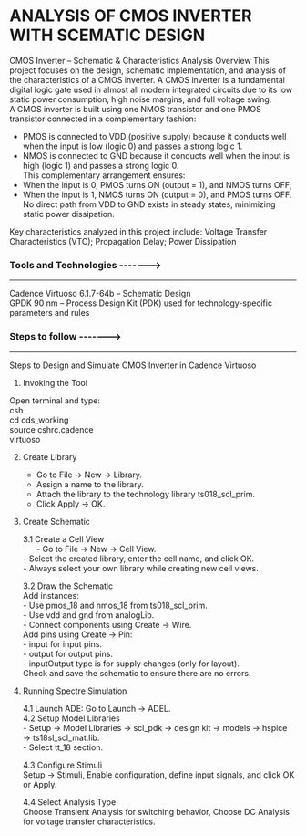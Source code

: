 # ANALYSIS OF CMOS INVERTER WITH SCEMATIC DESIGN

CMOS Inverter – Schematic & Characteristics Analysis
Overview
This project focuses on the design, schematic implementation, and analysis of the characteristics of a CMOS inverter. A CMOS inverter is a fundamental digital logic gate used in almost all modern integrated circuits due to its low static power consumption, high noise margins, and full voltage swing.<br>
A CMOS inverter is built using one NMOS transistor and one PMOS transistor connected in a complementary fashion:
- PMOS is connected to VDD (positive supply) because it conducts well when the input is low (logic 0) and passes a strong logic 1.<br>
- NMOS is connected to GND because it conducts well when the input is high (logic 1) and passes a strong logic 0.<br>
This complementary arrangement ensures:
- When the input is 0, PMOS turns ON (output = 1), and NMOS turns OFF;<br>
- When the input is 1, NMOS turns ON (output = 0), and PMOS turns OFF.<br>
No direct path from VDD to GND exists in steady states, minimizing static power dissipation.

Key characteristics analyzed in this project include:
Voltage Transfer Characteristics (VTC);
Propagation Delay;
Power Dissipation

### Tools and Technologies ------->
---
Cadence Virtuoso 6.1.7-64b – Schematic Design <br>
GPDK 90 nm – Process Design Kit (PDK) used for technology-specific parameters and rules

### Steps to follow ------->
---
Steps to Design and Simulate CMOS Inverter in Cadence Virtuoso
1. Invoking the Tool

Open terminal and type: <br>
csh<br>
cd cds_working<br>
source cshrc.cadence<br>
virtuoso<br>

2. Create Library

    - Go to File → New → Library.<br>
    - Assign a name to the library.<br>
    - Attach the library to the technology library ts018_scl_prim.<br>
    - Click Apply → OK.<br>

3. Create Schematic<br>

    3.1 Create a Cell View<br>
  &nbsp;&nbsp;&nbsp;&nbsp;&nbsp;&nbsp;- Go to File → New → Cell View.<br>
           - Select the created library, enter the cell name, and click OK.<br>
           - Always select your own library while creating new cell views.<br>

    3.2 Draw the Schematic<br>
         Add instances:<br>
               - Use pmos_18 and nmos_18 from ts018_scl_prim.<br>
               - Use vdd and gnd from analogLib.<br>
               - Connect components using Create → Wire.<br>
         Add pins using Create → Pin:<br>
               - input for input pins.<br>
               - output for output pins.<br>
               - inputOutput type is for supply changes (only for layout).<br>
Check and save the schematic to ensure there are no errors.<br>

4. Running Spectre Simulation<br>

    4.1 Launch ADE: Go to Launch → ADEL.<br>
    4.2 Setup Model Libraries<br>
           -  Setup → Model Libraries → scl_pdk → design kit → models → hspice → ts18sl_scl_mat.lib.<br>
           -  Select tt_18 section.<br>

    4.3 Configure Stimuli<br>
    Setup → Stimuli, Enable configuration, define input signals, and click OK or Apply.<br>

    4.4 Select Analysis Type<br>
Choose Transient Analysis for switching behavior, Choose DC Analysis for voltage transfer characteristics.


